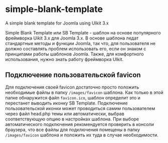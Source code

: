 # simple-blank-template
A simple blank template for Joomla using UIkit 3.x

Simple Blank Template или SB Template - шаблон на основе популярного фреймворка Uikit 3.x для Joomla 3.x. В основе шаблона ледат стандартные методы и функции Joomla, так что, для пользователя не должно составлять проблем использовать его, если он знаком с принципами работы шаблонов Joomla. Также, для комфортного использования, нужно знать работу фреймворка UIkit.

## Подключение пользовательской favicon
Для подключения своей favicon достаточно просто положить необходимые файлы в папку `/images/favicon` шаблона. Как только в этой папке обнаружится файл `favicon.ico`, шаблон определит это и перестанет выводить иконку SB Template.
Подключение пользовательской иконки может проводиться самим пользователем через файл head.php темы или автоматически, выбрав соответствующую опцию в настройках шаблона. При выборе автоматического подключения рекомендуется проверить в консоли браузера, что все файлы для подключения помещены в папку `/images/favicon` шаблона и положить их туда в случае необходимости.